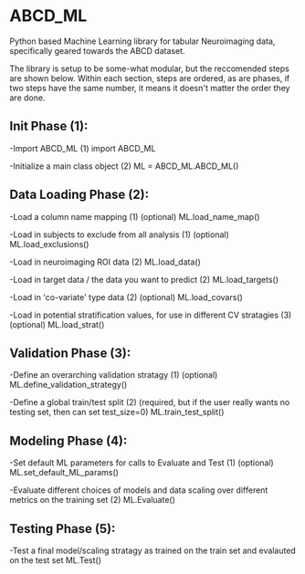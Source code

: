 # ABCD_ML
Python based Machine Learning library for tabular Neuroimaging data, specifically geared towards the ABCD dataset.

The library is setup to be some-what modular, but the reccomended steps are shown below. Within each section, steps are ordered, as are phases, if two steps have the same number, it means it doesn't matter the order they are done.


Init Phase (1):
-----------

-Import ABCD_ML (1)
import ABCD_ML

-Initialize a main class object (2)
ML = ABCD_ML.ABCD_ML()


Data Loading Phase (2):
-----------

-Load a column name mapping (1) (optional) 
ML.load_name_map()

-Load in subjects to exclude from all analysis (1) (optional) 
ML.load_exclusions()

-Load in neuroimaging ROI data (2)
ML.load_data()

-Load in target data / the data you want to predict (2)
ML.load_targets()

-Load in 'co-variate' type data (2) (optional) 
ML.load_covars()

-Load in potential stratification values, for use in different CV stratagies (3) (optional)
ML.load_strat()


Validation Phase (3):
-----------

-Define an overarching validation stratagy (1) (optional)
ML.define_validation_strategy()

-Define a global train/test split (2) (required, but if the user really wants no testing set, then can set test_size=0)
ML.train_test_split()


Modeling Phase (4):
-----------

-Set default ML parameters for calls to Evaluate and Test (1) (optional)
ML.set_default_ML_params()

-Evaluate different choices of models and data scaling over different metrics on the training set (2)
ML.Evaluate()


Testing Phase (5):
-----------

-Test a final model/scaling stratagy as trained on the train set and evalauted on the test set
ML.Test()







